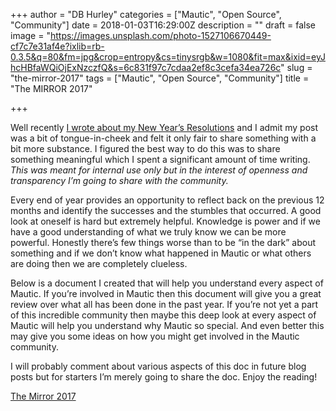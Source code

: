 +++
author = "DB Hurley"
categories = ["Mautic", "Open Source", "Community"]
date = 2018-01-03T16:29:00Z
description = ""
draft = false
image = "https://images.unsplash.com/photo-1527106670449-cf7c7e31af4e?ixlib=rb-0.3.5&q=80&fm=jpg&crop=entropy&cs=tinysrgb&w=1080&fit=max&ixid=eyJhcHBfaWQiOjExNzczfQ&s=6c831f97c7cdaa2ef8c3cefa34ea726c"
slug = "the-mirror-2017"
tags = ["Mautic", "Open Source", "Community"]
title = "The MIRROR 2017"

+++


Well recently [I wrote about my New Year’s Resolutions](http://dbhurley.com/new-years-resolutions-2018/) and I admit my post was a bit of tongue-in-cheek and felt it only fair to share something with a bit more substance. I figured the best way to do this was to share something meaningful which I spent a significant amount of time writing. _This was meant for internal use only but in the interest of openness and transparency I’m going to share with the community._

Every end of year provides an opportunity to reflect back on the previous 12 months and identify the successes and the stumbles that occurred. A good look at oneself is hard but extremely helpful. Knowledge is power and if we have a good understanding of what we truly know we can be more powerful. Honestly there’s few things worse than to be “in the dark” about something and if we don’t know what happened in Mautic or what others are doing then we are completely clueless.

Below is a document I created that will help you understand every aspect of Mautic. If you’re involved in Mautic then this document will give you a great review over what all has been done in the past year. If you’re not yet a part of this incredible community then maybe this deep look at every aspect of Mautic will help you understand why Mautic so special. And even better this may give you some ideas on how you might get involved in the Mautic community.

I will probably comment about various aspects of this doc in future blog posts but for starters I’m merely going to share the doc. Enjoy the reading!

[The Mirror 2017](http://i.dbhurley.com/2R120g1M0T3r)

